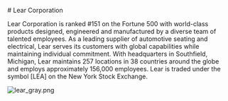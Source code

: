 
# Lear Corporation

Lear Corporation is ranked #151 on the Fortune 500 with world-class products designed, engineered and manufactured by a diverse team of talented employees. As a leading supplier of automotive seating and electrical, Lear serves its customers with global capabilities while maintaining individual commitment. With headquarters in Southfield, Michigan, Lear maintains 257 locations in 38 countries around the globe and employs approximately 156,000 employees. Lear is traded under the symbol [LEA] on the New York Stock Exchange.

![lear_gray.png]({{site.baseurl}}/_clients/lear_gray.png)